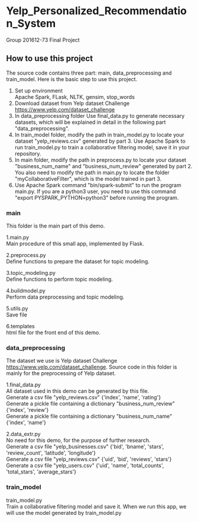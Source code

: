 # Yelp_Personalized_Recommendation_System
Group 201612-73 Final Project

## How to use this project
The source code contains three part: main, data_preprocessing and train_model. Here is the basic step to use this project.  
1. Set up environment  
Apache Spark, FLask, NLTK, gensim, stop_words  
2. Download dataset from Yelp dataset Challenge https://www.yelp.com/dataset_challenge  
3. In data_preprocessing folder Use final_data.py to generate necessary datasets, which will be explained in detail in the following part "data_preprocessing".  
4. In train_model folder, modify the path in train_model.py to locate your dataset "yelp_reviews.csv" generated by part 3. Use Apache Spark to run train_model.py to train a collaborative filtering model, save it in your repository.  
5. In main folder, modify the path in preprocess.py to locate your dataset "business_num_name" and "business_num_review" generated by part 2. You also need to modify the path in main.py to locate the folder "myCollaborativeFilter", which is the model trained in part 3.  
6. Use Apache Spark command "bin/spark-submit" to run the program main.py. If you are a python3 user, you need to use this command "export PYSPARK_PYTHON=python3" before running the program.

### main
This folder is the main part of this demo.

1.main.py  
Main procedure of this small app, implemented by Flask.

2.preprocess.py  
Define functions to prepare the dataset for topic modeling.

3.topic_modeling.py  
Define functions to perform topic modeling.

4.buildmodel.py  
Perform data preprocessing and topic modeling.

5.utils.py  
Save file

6.templates  
html file for the front end of this demo.

### data_preprocessing
The dataset we use is Yelp dataset Challenge https://www.yelp.com/dataset_challenge. Source code in this folder is mainly for the preprocessing of Yelp dataset.

1.final_data.py  
All dataset used in this demo can be generated by this file.  
Generate a csv file "yelp_reviews.csv" {'index', 'name', 'rating'}  
Generate a pickle file containing a dictionary "business_num_review" {'index', 'review'}  
Generate a pickle file containing a dictionary "business_num_name" {'index', 'name'}

2.data_extr.py  
No need for this demo, for the purpose of further research.  
Generate a csv file "yelp_businesses.csv" {'bid', 'bname', 'stars', 'review_count', 'latitude', 'longitude'}  
Generate a csv file "yelp_reviews.csv" {'uid', 'bid', 'reviews', 'stars'}  
Generate a csv file "yelp_users.csv" {'uid', 'name', 'total_counts', 'total_stars', 'average_stars'}

### train_model
train_model.py  
Train a collaborative filtering model and save it. When we run this app, we will use the model generated by train_model.py
